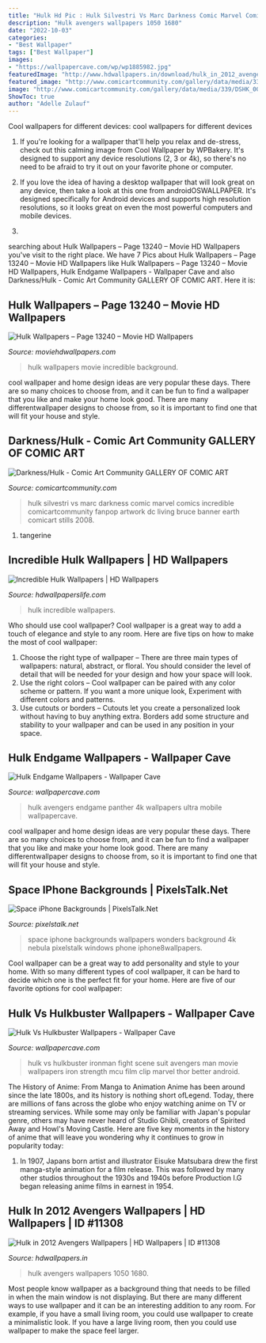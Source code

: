 ```yaml
---
title: "Hulk Hd Pic : Hulk Silvestri Vs Marc Darkness Comic Marvel Comics Incredible Comicartcommunity Fanpop Artwork Dc Living Bruce Banner Earth Comicart Stills 2008"
description: "Hulk avengers wallpapers 1050 1680"
date: "2022-10-03"
categories:
- "Best Wallpaper"
tags: ["Best Wallpaper"]
images:
- "https://wallpapercave.com/wp/wp1885982.jpg"
featuredImage: "http://www.hdwallpapers.in/download/hulk_in_2012_avengers-1680x1050.jpg"
featured_image: "http://www.comicartcommunity.com/gallery/data/media/339/DSHK_00COVmarc.jpg"
image: "http://www.comicartcommunity.com/gallery/data/media/339/DSHK_00COVmarc.jpg"
ShowToc: true
author: "Adelle Zulauf"
---
```



Cool wallpapers for different devices:
cool wallpapers for different devices 

1. If you're looking for a wallpaper that'll help you relax and de-stress, check out this calming image from Cool Wallpaper by WPBakery. It's designed to support any device resolutions (2, 3 or 4k), so there's no need to be afraid to try it out on your favorite phone or computer.

2. If you love the idea of having a desktop wallpaper that will look great on any device, then take a look at this one from androidOSWALLPAPER. It's designed specifically for Android devices and supports high resolution resolutions, so it looks great on even the most powerful computers and mobile devices.

3.

	

		
searching about Hulk Wallpapers – Page 13240 – Movie HD Wallpapers you've visit to the right place. We have 7 Pics about Hulk Wallpapers – Page 13240 – Movie HD Wallpapers like Hulk Wallpapers – Page 13240 – Movie HD Wallpapers, Hulk Endgame Wallpapers - Wallpaper Cave and also Darkness/Hulk - Comic Art Community GALLERY OF COMIC ART. Here it is:
		
    
## Hulk Wallpapers – Page 13240 – Movie HD Wallpapers

<img loading=lazy src="http://www.moviehdwallpapers.com/wp-content/uploads/2014/10/the-incredible-hulk-movie-top-wide-hd-wallpapers-free-movie-background-images.jpg" onerror="this.onerror=null;this.src='https://tse1.mm.bing.net/th?id=OIP.17mXM_kCP6M6H1NU7X9GXQHaEo&amp;pid=15.1';" alt="Hulk Wallpapers – Page 13240 – Movie HD Wallpapers">

_Source: moviehdwallpapers.com_

>hulk wallpapers movie incredible background. 

	

cool wallpaper and home design ideas are very popular these days. There are so many choices to choose from, and it can be fun to find a wallpaper that you like and make your home look good. There are many differentwallpaper designs to choose from, so it is important to find one that will fit your house and style.

    
## Darkness/Hulk - Comic Art Community GALLERY OF COMIC ART

<img loading=lazy src="http://www.comicartcommunity.com/gallery/data/media/339/DSHK_00COVmarc.jpg" onerror="this.onerror=null;this.src='https://tse4.mm.bing.net/th?id=OIP.RJPIAzB4y7nGpUgNMY2X2gHaLd&amp;pid=15.1';" alt="Darkness/Hulk - Comic Art Community GALLERY OF COMIC ART">

_Source: comicartcommunity.com_

>hulk silvestri vs marc darkness comic marvel comics incredible comicartcommunity fanpop artwork dc living bruce banner earth comicart stills 2008. 

	

1. tangerine 

    
## Incredible Hulk Wallpapers | HD Wallpapers

<img loading=lazy src="http://www.hdwallpaperslife.com/wp-content/uploads/2018/03/incredible_hulk-HD.jpg" onerror="this.onerror=null;this.src='https://tse3.mm.bing.net/th?id=OIP.BJYooXfFjdurKozCv2_V2wHaEK&amp;pid=15.1';" alt="Incredible Hulk Wallpapers | HD Wallpapers">

_Source: hdwallpaperslife.com_

>hulk incredible wallpapers. 

	

Who should use cool wallpaper?
Cool wallpaper is a great way to add a touch of elegance and style to any room. Here are five tips on how to make the most of cool wallpaper: 
1) Choose the right type of wallpaper – There are three main types of wallpapers: natural, abstract, or floral. You should consider the level of detail that will be needed for your design and how your space will look. 
2) Use the right colors – Cool wallpaper can be paired with any color scheme or pattern. If you want a more unique look, Experiment with different colors and patterns. 
3) Use cutouts or borders – Cutouts let you create a personalized look without having to buy anything extra. Borders add some structure and stability to your wallpaper and can be used in any position in your space.

    
## Hulk Endgame Wallpapers - Wallpaper Cave

<img loading=lazy src="https://wallpapercave.com/wp/wp4298269.jpg" onerror="this.onerror=null;this.src='https://tse4.mm.bing.net/th?id=OIP.AxHT-b2sYPgzaOHzhwo7AQHaNK&amp;pid=15.1';" alt="Hulk Endgame Wallpapers - Wallpaper Cave">

_Source: wallpapercave.com_

>hulk avengers endgame panther 4k wallpapers ultra mobile wallpapercave. 

	

cool wallpaper and home design ideas are very popular these days. There are so many choices to choose from, and it can be fun to find a wallpaper that you like and make your home look good. There are many differentwallpaper designs to choose from, so it is important to find one that will fit your house and style.

    
## Space IPhone Backgrounds | PixelsTalk.Net

<img loading=lazy src="https://www.pixelstalk.net/wp-content/uploads/2016/06/Free-HD-Space-iPhone-Backgrounds.jpg" onerror="this.onerror=null;this.src='https://tse1.mm.bing.net/th?id=OIP.up8G3rwvlC5e5GoJROUxrQHaNK&amp;pid=15.1';" alt="Space iPhone Backgrounds | PixelsTalk.Net">

_Source: pixelstalk.net_

>space iphone backgrounds wallpapers wonders background 4k nebula pixelstalk windows phone iphone8wallpapers. 

	

Cool wallpaper can be a great way to add personality and style to your home. With so many different types of cool wallpaper, it can be hard to decide which one is the perfect fit for your home. Here are five of our favorite options for cool wallpaper: 

    
## Hulk Vs Hulkbuster Wallpapers - Wallpaper Cave

<img loading=lazy src="https://wallpapercave.com/wp/wp1885982.jpg" onerror="this.onerror=null;this.src='https://tse3.mm.bing.net/th?id=OIP.O1sbiQFO4icY3oiNk1atBQHaEK&amp;pid=15.1';" alt="Hulk Vs Hulkbuster Wallpapers - Wallpaper Cave">

_Source: wallpapercave.com_

>hulk vs hulkbuster ironman fight scene suit avengers man movie wallpapers iron strength mcu film clip marvel thor better android. 

	

The History of Anime: From Manga to Animation
Anime has been around since the late 1800s, and its history is nothing short ofLegend. Today, there are millions of fans across the globe who enjoy watching anime on TV or streaming services. While some may only be familiar with Japan's popular genre, others may have never heard of Studio Ghibli, creators of Spirited Away and Howl's Moving Castle. Here are five key moments in the history of anime that will leave you wondering why it continues to grow in popularity today:
1) In 1907, Japans born artist and illustrator Eisuke Matsubara drew the first manga-style animation for a film release. This was followed by many other studios throughout the 1930s and 1940s before Production I.G began releasing anime films in earnest in 1954.

    
## Hulk In 2012 Avengers Wallpapers | HD Wallpapers | ID #11308

<img loading=lazy src="http://www.hdwallpapers.in/download/hulk_in_2012_avengers-1680x1050.jpg" onerror="this.onerror=null;this.src='https://tse3.mm.bing.net/th?id=OIP.Z-1Pv2-9xFubJdyK_fRDuQHaEo&amp;pid=15.1';" alt="Hulk in 2012 Avengers Wallpapers | HD Wallpapers | ID #11308">

_Source: hdwallpapers.in_

>hulk avengers wallpapers 1050 1680. 

	

Most people know wallpaper as a background thing that needs to be filled in when the main window is not displaying. But there are many different ways to use wallpaper and it can be an interesting addition to any room. For example, if you have a small living room, you could use wallpaper to create a minimalistic look. If you have a large living room, then you could use wallpaper to make the space feel larger.

